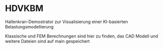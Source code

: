 # HDVKBM
Hallenkran-Demostrator zur Visualisierung einer KI-basierten Belastungsmodellierung

Klassische und FEM Berechnungen sind hier zu finden, das CAD Modell und weitere Dateien sind auf main gespeichert